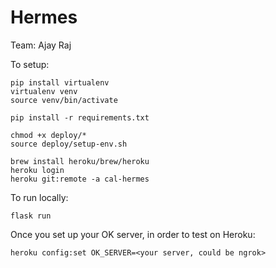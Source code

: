 # Hermes

Team: Ajay Raj

To setup:

    pip install virtualenv
    virtualenv venv
    source venv/bin/activate

    pip install -r requirements.txt

    chmod +x deploy/*
    source deploy/setup-env.sh

    brew install heroku/brew/heroku
    heroku login
    heroku git:remote -a cal-hermes

To run locally:

    flask run

Once you set up your OK server, in order to test on Heroku:

    heroku config:set OK_SERVER=<your server, could be ngrok>

